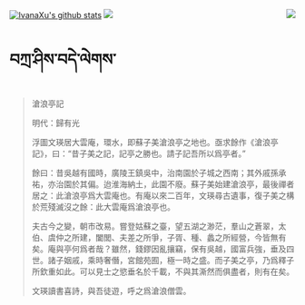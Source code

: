 [![IvanaXu's github stats](https://github-readme-stats.vercel.app/api?username=IvanaXu&show_icons=true&theme=vue-dark)](https://github.com/anuraghazra/github-readme-stats)
<img align="right" src="https://github-readme-stats.vercel.app/api/top-langs/?username=IvanaXu&langs_count=7&theme=graywhite" />
<img src="https://github-readme-stats.vercel.app/api/wakatime?username=IvanaXu&layout=compact&langs_count=6&theme=vue-dark&&custom_title=Programming Times(Jul 29 2021-)" />
# བཀྲ་ཤིས་བདེ་ལེགས་
> 滄浪亭記
> 
> 明代：歸有光 
> 
> 浮圖文瑛居大雲庵，環水，即蘇子美滄浪亭之地也。亟求餘作《滄浪亭記》，曰：“昔子美之記，記亭之勝也。請子記吾所以爲亭者。”
> 
> 餘曰：昔吳越有國時，廣陵王鎮吳中，治南園於子城之西南；其外戚孫承祐，亦治園於其偏。迨淮海納土，此園不廢。蘇子美始建滄浪亭，最後禪者居之：此滄浪亭爲大雲庵也。有庵以來二百年，文瑛尋古遺事，復子美之構於荒殘滅沒之餘：此大雲庵爲滄浪亭也。
> 
> 夫古今之變，朝市改易。嘗登姑蘇之臺，望五湖之渺茫，羣山之蒼翠，太伯、虞仲之所建，闔閭、夫差之所爭，子胥、種、蠡之所經營，今皆無有矣。庵與亭何爲者哉？雖然，錢鏐因亂攘竊，保有吳越，國富兵強，垂及四世。諸子姻戚，乘時奢僭，宮館苑囿，極一時之盛。而子美之亭，乃爲釋子所欽重如此。可以見士之慾垂名於千載，不與其澌然而俱盡者，則有在矣。
> 
> 文瑛讀書喜詩，與吾徒遊，呼之爲滄浪僧雲。
>